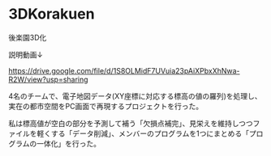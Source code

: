 # 3DKorakuen
後楽園3D化

説明動画↓

https://drive.google.com/file/d/1S8OLMidF7UVuia23pAiXPbxXhNwa-R2W/view?usp=sharing


4名のチームで、電子地図データ(XY座標に対応する標高の値の羅列)を処理し、実在の都市空間をPC画面で再現するプロジェクトを行った。


私は標高値が空白の部分を予測して補う「欠損点補完」、見栄えを維持しつつファイルを軽くする「データ削減」、メンバーのプログラムを1つにまとめる「プログラムの一体化」を行った。
